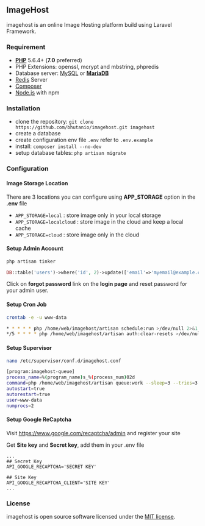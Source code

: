 ## ImageHost
imagehost is an online Image Hosting platform build using Laravel Framework.

### Requirement
- [**PHP**](https://php.net) 5.6.4+ (**7.0** preferred)
- PHP Extensions: openssl, mcrypt and mbstring, phpredis
- Database server: [MySQL](https://www.mysql.com) or [**MariaDB**](https://mariadb.org)
- [Redis](http://redis.io) Server
- [Composer](https://getcomposer.org)
- [Node.js](https://nodejs.org/) with npm

### Installation
* clone the repository: `git clone https://github.com/bhutanio/imagehost.git imagehost`
* create a database
* create configuration env file `.env` refer to `.env.example`
* install: `composer install --no-dev`
* setup database tables: `php artisan migrate`

### Configuration
#### Image Storage Location
There are 3 locations you can configure using **APP_STORAGE** option in the **.env** file
* ```APP_STORAGE=local``` : store image only in your local storage
* ```APP_STORAGE=localcloud``` : store image in the cloud and keep a local cache
* ```APP_STORAGE=cloud``` : store image only in the cloud

#### Setup Admin Account
```bash
php artisan tinker
```
```php
DB::table('users')->where('id', 2)->update(['email'=>'myemail@example.com']);
```
Click on **forgot password** link on the **login page** and reset password for your admin user.

#### Setup Cron Job
```bash
crontab -e -u www-data
```
```bash
* * * * * php /home/web/imagehost/artisan schedule:run >/dev/null 2>&1
*/5 * * * * php /home/web/imagehost/artisan auth:clear-resets >/dev/null 2>&1
```

#### Setup Supervisor
```bash
nano /etc/supervisor/conf.d/imagehost.conf
```
```bash
[program:imagehost-queue]
process_name=%(program_name)s_%(process_num)02d
command=php /home/web/imagehost/artisan queue:work --sleep=3 --tries=3
autostart=true
autorestart=true
user=www-data
numprocs=2
```

#### Setup Google ReCaptcha
Visit https://www.google.com/recaptcha/admin and register your site

Get **Site key** and **Secret key**, add them in your .env file
```$xslt
...
## Secret Key
API_GOOGLE_RECAPTCHA='SECRET KEY'

## Site Key
API_GOOGLE_RECAPTCHA_CLIENT='SITE KEY'
...
```

### License
imagehost is open source software licensed under the [MIT license](http://opensource.org/licenses/MIT).